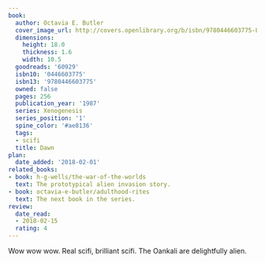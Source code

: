```yaml
---
book:
  author: Octavia E. Butler
  cover_image_url: http://covers.openlibrary.org/b/isbn/9780446603775-L.jpg
  dimensions:
    height: 18.0
    thickness: 1.6
    width: 10.5
  goodreads: '60929'
  isbn10: '0446603775'
  isbn13: '9780446603775'
  owned: false
  pages: 256
  publication_year: '1987'
  series: Xenogenesis
  series_position: '1'
  spine_color: '#ae8136'
  tags:
  - scifi
  title: Dawn
plan:
  date_added: '2018-02-01'
related_books:
- book: h-g-wells/the-war-of-the-worlds
  text: The prototypical alien invasion story.
- book: octavia-e-butler/adulthood-rites
  text: The next book in the series.
review:
  date_read:
  - 2018-02-15
  rating: 4
---
```


Wow wow wow. Real scifi, brilliant scifi. The Oankali are delightfully alien.
